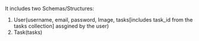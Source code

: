 It includes two Schemas/Structures:
1. User(username, email, password, Image, tasks[includes task_id from the tasks collection] assgined by the user)
2. Task(tasks)
